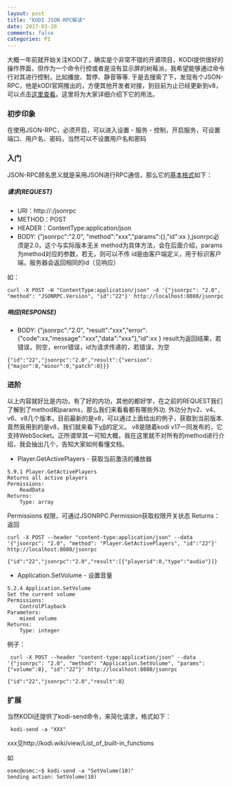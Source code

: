 ```yaml
---
layout: post
title: "KODI JSON-RPC解读"
date: 2017-03-20
comments: false
categories: PI
---
```


大概一年前就开始关注KODI了，确实是个非常不错的开源项目，KODI提供很好的操作界面，但作为一个命令行控或者是没有显示屏的树莓派，我希望能够通过命令行对其进行控制，比如播放、暂停、静音等等. 于是去搜索了下，发现有个JSON-RPC，他是kODI官网推出的，方便其他开发者对接，到目前为止已经更新到v8，可以点击[这里查看](http://kodi.wiki/view/JSON-RPC_API)。这里将为大家详细介绍下它的用法。

### 初步印象

在使用JSON-RPC，必须开启，可以进入设置 - 服务 - 控制，开启服务，可设置端口、用户名、密码，当然可以不设置用户名和密码

### 入门

JSON-RPC顾名思义就是采用JSON进行RPC通信，那么它的[基本格式](http://www.jsonrpc.org/specification)如下：

##### 请求(REQUEST)

* URI：http://<your-ip>:<your-port>/jsonrpc
* METHOD：POST
* HEADER：ContentType:application/json
* BODY: {"jsonrpc":"2.0", "method":"xxx","params":{},"id":xx },jsonrpc必须是2.0，这个与实际版本无关 method为具体方法，会在后面介绍，params为method对应的参数，若无，则可以不传 id是由客户端定义，用于标识客户端，服务器会返回相同的id（见响应）

如：

```
curl -X POST -H "ContentType:application/json" -d '{"jsonrpc": "2.0", "method": "JSONRPC.Version", "id":"22"}' http://localhost:8080/jsonrpc
```

##### 响应(RESPONSE)

* BODY:  {"jsonrpc":"2.0", "result":"xxx","error":{"code":xx,"message":"xxx","data":"xxx"},"id":xx }  result为返回结果，若错误，则空，error错误，id为请求传递的，若错误，为空


```
{"id":"22","jsonrpc":"2.0","result":{"version":{"major":8,"minor":0,"patch":0}}}
```

### 进阶

以上内容就好比是内功，有了好的内功，其他的都好学，在之前的REQUEST我们了解到了method和params，那么我们来看看都有哪些外功. 外功分为v2、v4、v6、v8几个版本，目前最新的是v8，可以通过上面给出的例子，获取到当前版本. 竟然我用到的是v8，我们就来看下[v8](http://kodi.wiki/view/JSON-RPC_API/v8)的定义。 v8是随着kodi v17一同发布的，它支持WebSocket。正所谓举其一可知大概，我在这里就不对所有的method进行介绍，我会抽出几个，告知大家如何看懂文档。

* Player.GetActivePlayers - 获取当前激活的播放器


```
5.9.1 Player.GetActivePlayers
Returns all active players
Permissions:
    ReadData
Returns:
    Type: array
```
Permissions 权限，可通过JSONRPC.Permission获取权限开关状态
Returns：返回


```
curl -X POST --header "content-type:application/json" --data '{"jsonrpc": "2.0", "method": "Player.GetActivePlayers", "id":"22"}' http://localhost:8080/jsonrpc

{"id":"22","jsonrpc":"2.0","result":[{"playerid":0,"type":"audio"}]}
```


* Application.SetVolume - 设置音量


```
5.2.4 Application.SetVolume
Set the current volume
Permissions:
    ControlPlayback
Parameters:
    mixed volume
Returns:
    Type: integer
```

例子：


```
 curl -X POST --header "content-type:application/json" --data '{"jsonrpc": "2.0", "method": "Application.SetVolume", "params":{"volume":8}, "id":"22"}' http://localhost:8080/jsonrpc
 
{"id":"22","jsonrpc":"2.0","result":8}
```

### 扩展

当然KODI还提供了kodi-send命令，来简化请求，格式如下：


```
 kodi-send -a "XXX"
```

xxx见http://kodi.wiki/view/List_of_built-in_functions

如


```
osmc@osmc:~$ kodi-send -a "SetVolume(10)"
Sending action: SetVolume(10)
```



